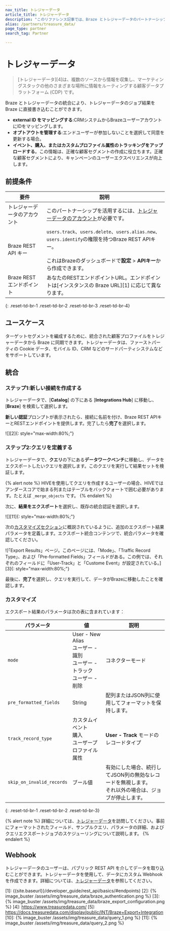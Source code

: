 ```yaml
---
nav_title: トレジャーデータ
article_title: トレジャーデータ
description: "このリファレンス記事では、Braze とトレジャーデータのパートナーシップについて説明します。トレジャーデータはエンタープライズ顧客データプラットフォームであり、Braze に直接ジョブの結果を書き込むことができます。"
alias: /partners/treasure_data/
page_type: partner
search_tag: Partner

---
```


# トレジャーデータ

> \[トレジャーデータ][4]は、複数のソースから情報を収集し、マーケティングスタックの他のさまざまな場所に情報をルーティングする顧客データプラットフォーム (CDP) です。

Braze とトレジャーデータの統合により、トレジャーデータのジョブ結果を Braze に直接書き込むことができます。
* **external ID をマッピングする**:CRMシステムからBrazeユーザーアカウントにIDをマッピングします。 
* **オプトアウトを管理する**:エンドユーザーが参加しないことを選択して同意を更新する場合。
* **イベント、購入、またはカスタムプロファイル属性のトラッキングをアップロードする**。この情報は、正確な顧客セグメントの作成に役立ちます。正確な顧客セグメントにより、キャンペーンのユーザーエクスペリエンスが向上します。

## 前提条件

| 要件 | 説明 |
| --- | --- |
| トレジャーデータのアカウント | このパートナーシップを活用するには、[トレジャーデータのアカウント](https://www.treasuredata.com/custom-demo/)が必要です。 |
| Braze REST API キー | `users.track`、`users.delete`、`users.alias.new`、`users.identify`の権限を持つBraze REST APIキー。<br><br>これはBrazeのダッシュボードで**設定** > **APIキー**から作成できます。 |
| Braze REST エンドポイント  | あなたのRESTエンドポイントURL。エンドポイントは\[インスタンスの Braze URL][1] に応じて異なります。 |
{: .reset-td-br-1 .reset-td-br-2 .reset-td-br-3 .reset-td-br-4}

## ユースケース

ターゲットセグメントを編成するために、統合された顧客プロファイルをトレジャーデータから Braze に同期できます。トレジャーデータは、ファーストパーティの Cookie データ、モバイル ID、CRM などのサードパーティシステムなどをサポートしています。

## 統合

### ステップ1:新しい接続を作成する

トレジャーデータで、\[**Catalog**] の下にある \[**Integrations Hub**] に移動し、\[**Braze**] を検索して選択します。 

**新しい認証**プロンプトが表示されたら、接続に名前を付け、Braze REST APIキーとRESTエンドポイントを提供します。完了したら**完了**を選択します。

![][2]{: style="max-width:80%;"}

### ステップ2:クエリを定義する

トレジャーデータで、**クエリ**の下にある**データワークベンチ**に移動し、データをエクスポートしたいクエリを選択します。このクエリを実行して結果セットを検証します。

{% alert note %}
HIVEを使用してクエリを作成するユーザーの場合、HIVEではアンダースコアで始まる列またはテーブルをバッククォートで囲む必要があります。たとえば `_merge_objects` です。
{% endalert %}

次に、**結果をエクスポート**を選択し、既存の統合認証を選択します。

![][11]{: style="max-width:80%;"}

次の[カスタマイズセクション](#customization)に概説されているように、追加のエクスポート結果パラメータを定義します。エクスポート統合コンテンツで、統合パラメータを確認してください。

![「Export Results」ページ。このページには、「Mode」、「Traffic Record Type」、および「Pre-formatted Fields」フィールドがある。この例では、それぞれのフィールドに「User-Track」と「Custome Event」が設定されている。][3]{: style="max-width:80%;"}

最後に、**完了**を選択し、クエリを実行して、データがBrazeに移動したことを確認します。

### カスタマイズ

エクスポート結果のパラメータは次の表に含まれています：

| パラメータ                 | 値 | 説明 |
|---------------------------|---|---|
| `mode`                    | User - New Alias<br>ユーザー - 識別<br>ユーザー - トラック<br>ユーザー - 削除 | コネクターモード |
| `pre_formatted_fields`    | String | 配列またはJSON列に使用してフォーマットを保持します。 |
| `track_record_type`       | カスタムイベント<br>購入<br>ユーザープロファイル属性| **User - Track** モードのレコードタイプ |
| `skip_on_invalid_records` | ブール値 | 有効にした場合、続行してJSON列の無効なレコードを無視します。<br> それ以外の場合は、ジョブが停止します。 |
{: .reset-td-br-1 .reset-td-br-2 .reset-td-br-3}

{% alert note %}
詳細については、[トレジャーデータ](https://docs.treasuredata.com/display/public/INT/Braze+Export+Integration)を訪問してください。事前にフォーマットされたフィールド、サンプルクエリ、パラメータの詳細、およびクエリエクスポートジョブのスケジューリングについて説明します。
{% endalert %}

## Webhook

トレジャーデータのユーザーは、パブリック REST API を介してデータを取り込むことができます。トレジャーデータを使用して、データにカスタム Webhook を作成できます。詳細については、[トレジャーデータ][6]を参照してください。

[6]: https://docs.treasuredata.com/display/public/PD/Postback+API
[1]: {{site.baseurl}}/developer_guide/rest_api/basics/#endpoints)
[2]: {% image_buster /assets/img/treasure_data/braze_authentication.png %}
[3]: {% image_buster /assets/img/treasure_data/braze_export_configuration.png %}
[4]: https://www.treasuredata.com/
[5]: https://docs.treasuredata.com/display/public/INT/Braze+Export+Integration
[10]: {% image_buster /assets/img/treasure_data/query_1.png %}
[11]: {% image_buster /assets/img/treasure_data/query_2.png %}
